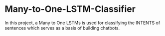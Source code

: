 # Many-to-One-LSTM-Classifier

In this project, a Many to One LSTMs is used for classifying the INTENTS of sentences which serves as a basis of building chatbots. 
